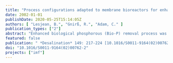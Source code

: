 ```yaml
---
title: "Process configurations adapted to membrane bioreactors for enhanced biological phosphorous and nitrogen removal"
date: 2002-01-01
publishDate: 2020-05-25T15:14:05Z
authors: [ "Lesjean, B.", "Gnirß, R.", "Adam, C." ]
publication_types: ["2"]
abstract: "Enhanced biological phosphorous (Bio-P) removal process was adapted to membrane bioreactor(MBR). One bench-scale pilot plant (BSP, 200-250L) and two medium-scale pilot plants (2//MSP,1000-3000L each) were operated under several configurations, including pre-denitrification and post-denitrification without addition of carbon source, and two solid retention times (SRT) of 15 and 26d, inparallel to the full-scale Bio-P removal activated sludge plant of Berlin-Ruhleben (12-18d SRT). Thetrials showed that efficient Bio-P removal can be achieved with MBR systems, in both pre- and post-denitrification configurations. Bio-P dynamics could be clearly demonstrated through batch-tests, online measurements, profile analyses, P-spiking trials, and mass balances. High P-removalperformances were achieved even with high SRT of 26d (around 9mgP/L was removed withP/TS~2.6%). Under similar operation conditions of sludge age and mass organic load, the MBRsystem achieved slightly higher P-removal than the conventional technology. This was due to therejection of particles and colloids through the microfiltration membrane. When spiking with phosphate,high Bio-P removal of up to 35-40mg/L could be achieved without addition of external carbon source,and P/TS stabilised around 7.5%."
featured: false
publication: " *Desalination* 149: 217-224 [10.1016/S0011-9164(02)00762-2](https://doi.org/10.1016/S0011-9164(02)00762-2)"
doi: "10.1016/S0011-9164(02)00762-2"
projects: ["imf"]
---
```


